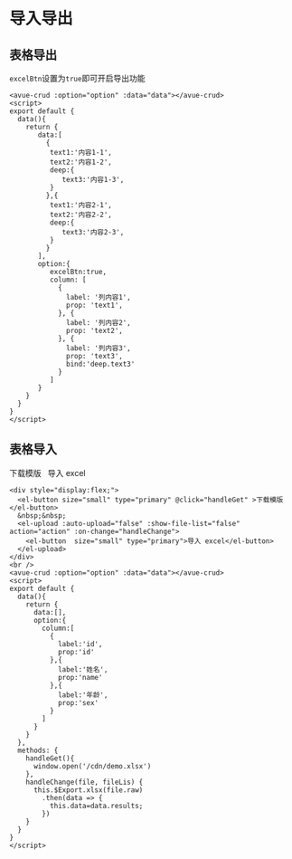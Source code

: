 导入导出
====

<!-- 导入需要的包 （一定要放到index.html中的head标签里）-->
<script src="https://cdn.staticfile.net/FileSaver.js/2014-11-29/FileSaver.min.js"></script>
<script src="https://cdn.staticfile.net/xlsx/0.18.2/xlsx.full.min.js"></script>

表格导出
---------------------------------------------------------------------------------------

`excelBtn`设置为`true`即可开启导出功能

```vue
<avue-crud :option="option" :data="data"></avue-crud>
<script>
export default {
  data(){
    return {
       data:[
         {
          text1:'内容1-1',
          text2:'内容1-2',
          deep:{
             text3:'内容1-3',
          }
         },{
          text1:'内容2-1',
          text2:'内容2-2',
          deep:{
             text3:'内容2-3',
          }
         }
       ],
       option:{
          excelBtn:true,
          column: [
            {
              label: '列内容1',
              prop: 'text1',
            }, {
              label: '列内容2',
              prop: 'text2',
            }, {
              label: '列内容3',
              prop: 'text3',
              bind:'deep.text3'
            }
          ]
       }
    }
  }
}
</script>
```

表格导入
---------------------------------------------------------------------------------------

下载模版   导入 excel

```vue
<div style="display:flex;">
  <el-button size="small" type="primary" @click="handleGet" >下载模版</el-button>
  &nbsp;&nbsp;
  <el-upload :auto-upload="false" :show-file-list="false" action="action" :on-change="handleChange">
    <el-button  size="small" type="primary">导入 excel</el-button>
  </el-upload>
</div>
<br />
<avue-crud :option="option" :data="data"></avue-crud>
<script>
export default {
  data(){
    return {
      data:[],
      option:{
        column:[
          {
            label:'id',
            prop:'id'
          },{
            label:'姓名',
            prop:'name'
          },{
            label:'年龄',
            prop:'sex'
          }
        ]
      }
    }
  },
  methods: {
    handleGet(){
      window.open('/cdn/demo.xlsx')
    },
    handleChange(file, fileLis) {
      this.$Export.xlsx(file.raw)
        .then(data => {
          this.data=data.results;
        })
    }
  }
}
</script>
```
